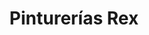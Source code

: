 ---
title: "Pinturerías Rex"
url: /ciudad-autonoma-de-buenos-aires/pinturerias-rex-avenida-belgrano/
shop: pintura
---